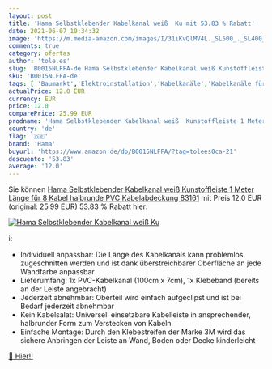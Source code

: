 ```yaml
---
layout: post
title: 'Hama Selbstklebender Kabelkanal weiß  Ku mit 53.83 % Rabatt'
date: 2021-06-07 10:34:32
image: 'https://m.media-amazon.com/images/I/31iKvQlMV4L._SL500_._SL400_.jpg'
comments: true
category: ofertas
author: 'tole.es'
slug: 'B0015NLFFA-de Hama Selbstklebender Kabelkanal weiß Kunstoffleiste 1...'
sku: 'B0015NLFFA-de'
tags: [ 'Baumarkt','Elektroinstallation','Kabelkanäle','Kabelkanäle für Wandleisten','Oberputzinstallation','hama', ]
actualPrice: 12.0 EUR
currency: EUR
price: 12.0
comparePrice: 25.99 EUR
prodname: 'Hama Selbstklebender Kabelkanal weiß  Kunstoffleiste 1 Meter Länge  für 8 Kabel  halbrunde PVC Kabelabdeckung  83161'
country: 'de'
flag: '🇩🇪'
brand: 'Hama'
buyurl: 'https://www.amazon.de/dp/B0015NLFFA/?tag=tolees0ca-21'
descuento: '53.83'
average: '12.0'
---
```


Sie können [Hama Selbstklebender Kabelkanal weiß  Kunstoffleiste 1 Meter Länge  für 8 Kabel  halbrunde PVC Kabelabdeckung  83161](https://www.amazon.de/dp/B0015NLFFA/?tag=tolees0ca-21) mit Preis 12.0 EUR (original: 25.99 EUR) 53.83 % Rabatt hier:

[![Hama Selbstklebender Kabelkanal weiß  Ku](https://m.media-amazon.com/images/I/31iKvQlMV4L._SL500_._SL400_.jpg)](https://www.amazon.de/dp/B0015NLFFA/?tag=tolees0ca-21)

ℹ️:

- Individuell anpassbar: Die Länge des Kabelkanals kann problemlos zugeschnitten werden und ist dank überstreichbarer Oberfläche an jede Wandfarbe anpassbar
- Lieferumfang: 1x PVC-Kabelkanal (100cm x 7cm), 1x Klebeband (bereits an der Leiste angebracht)
- Jederzeit abnehmbar: Oberteil wird einfach aufgeclipst und ist bei Bedarf jederzeit abnehmbar
- Kein Kabelsalat: Universell einsetzbare Kabelleiste in ansprechender, halbrunder Form zum Verstecken von Kabeln
- Einfache Montage: Durch den Klebestreifen der Marke 3M wird das sichere Anbringen der Leiste an Wand, Boden oder Decke kinderleicht

[🛒 Hier!!](https://www.amazon.de/dp/B0015NLFFA/?tag=tolees0ca-21)
